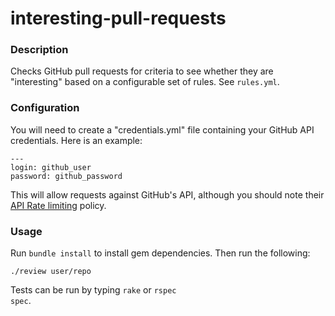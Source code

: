 interesting-pull-requests
================================

### Description

Checks GitHub pull requests for criteria to see whether they are "interesting" based on a configurable set of rules.
See <code>rules.yml</code>.

### Configuration

You will need to create a "credentials.yml" file containing your GitHub API credentials.
Here is an example:

	---
	login: github_user
	password: github_password


This will allow requests against GitHub's API, although you should note their 
[API Rate limiting](http://developer.github.com/v3/#rate-limiting) policy.

### Usage

Run <code>bundle install</code> to install gem dependencies.  Then run the following:

    ./review user/repo

Tests can be run by typing <code>rake</code> or <code>rspec spec</code>.
